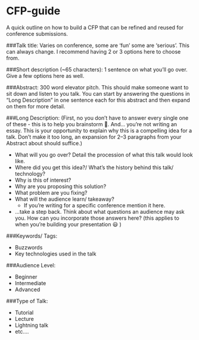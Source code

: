 # CFP-guide
A quick outline on how to build a CFP that can be refined and reused for conference submissions. 

###Talk title:
Varies on conference, some are ‘fun’ some are ‘serious’. This can always change. I recommend having 2 or 3 options here to choose from. 

###Short description (~65 characters):
1 sentence on what you’ll go over. Give a few options here as well. 

###Abstract: 
300 word elevator pitch. This should make someone want to sit down and listen to you talk. You can start by answering the questions in “Long Description” in one sentence each for this abstract and then expand on them for more detail.

###Long Description:
(First, no you don’t have to answer every single one of these - this is to help you brainstorm 🤔. And… you’re not writing an essay. This is your opportunity to explain why this is a compelling idea for a talk. Don’t make it too long, an expansion for 2–3 paragraphs from your Abstract about should suffice.)

- What will you go over? Detail the procession of what this talk would look like. 
- Where did you get this idea?/ What’s the history behind this talk/ technology?
- Why is this of interest? 
- Why are you proposing this solution?
-  What problem are you fixing?
- What will the audience learn/ takeaway?
  - If you’re writing for a specific conference mention it here.
- …take a step back. Think about what questions an audience may ask you. How can you incorporate those answers here? (this applies to when you’re building your presentation 😃 )

###Keywords/ Tags:

- Buzzwords
- Key technologies used in the talk

###Audience Level:

- Beginner
- Intermediate
- Advanced

###Type of Talk:

- Tutorial
- Lecture
- Lightning talk 
- etc….


